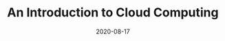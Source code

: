 ---
title: 'An Introduction to Cloud Computing'
date: 2020-08-17
path: '/first-post'
image: ../../images/name.jpg
---